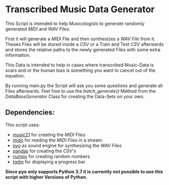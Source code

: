 # Transcribed Music Data Generator

This Script is intended to help Musicologists to generate randomly generated *MIDI* and *WAV Files*. 

First it will generate a *MIDI File* and then synthesizes a *WAV File* from it. 
Theses Files will be stored inside a *CSV* or a Train and Test *CSV* afterwards and stores the relative paths 
to the newly generated Files with some extra information.

This Data is intended to help in cases where transcribed Music-Data is scars and or the human bias is something you 
want to cancel out of the equation.

By running main.py the Script will ask you some questions and generate all Files afterwards. Feel free to use the 
*batch_generate()* Method from the *DataBaseGenerator* Class for creating the Data-Sets on your own.

## Dependencies:
This script uses:
- [music21](https://github.com/cuthbertLab/music21) for creating the *MIDI Files*
- [mido](https://github.com/mido/mido) for reading the *MIDI Files* in a stream.
- [pyo](https://github.com/belangeo/pyo) as sound engine for synthesizing the *WAV Files*
- [pandas](https://github.com/pandas-dev/pandas) for creating the *CSV's*
- [numpy](https://github.com/numpy/numpy) for creating random numbers
- [tqdm](https://github.com/tqdm/tqdm) for displaying a progress bar


**Since pyo only supports Python 3.7 it is currently not possible to use this script with higher Versions of Python.**
